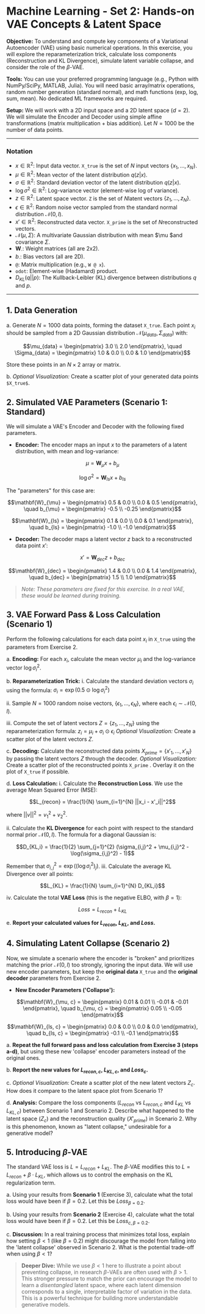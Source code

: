 # Machine Learning - Set 2: Hands-on VAE Concepts & Latent Space

**Objective:** To understand and compute key components of a Variational Autoencoder (VAE) using basic numerical operations. In this exercise, you will explore the reparameterization trick, calculate loss components (Reconstruction and KL Divergence), simulate latent variable collapse, and consider the role of the $\beta$-VAE.

**Tools:** You can use your preferred programming language (e.g., Python with NumPy/SciPy, MATLAB, Julia). You will need basic array/matrix operations, random number generation (standard normal), and math functions (exp, log, sum, mean). No dedicated ML frameworks are required.

**Setup:** We will work with a 2D input space and a 2D latent space ($d=2$). We will simulate the Encoder and Decoder using simple affine transformations (matrix multiplication + bias addition). Let $N=1000$ be the number of data points.

---

### **Notation**

*   $x \in \mathbb{R}^2$: Input data vector. `X_true` is the set of $N$ input vectors $\{x_1, ..., x_N \}$.
*   $\mu \in \mathbb{R}^2$: Mean vector of the latent distribution $q(z|x)$.
*   $\sigma \in \mathbb{R}^2$: Standard deviation vector of the latent distribution $q(z|x)$.
*   $\log \sigma^2 \in \mathbb{R}^2$: Log-variance vector (element-wise log of variance).
*   $z \in \mathbb{R}^2$: Latent space vector. `Z` is the set of $N$latent vectors $\{z_1, ..., z_N\}$.
*   $\epsilon \in \mathbb{R}^2$: Random noise vector sampled from the standard normal distribution $\mathcal{N}(0, I)$.
*   $x' \in \mathbb{R}^2$: Reconstructed data vector. `X_prime` is the set of $N$reconstructed vectors.
*   $\mathcal{N}(\mu, \Sigma)$: A multivariate Gaussian distribution with mean $\mu $and covariance $\Sigma$.
*   $\mathbf{W}_{\cdot}$: Weight matrices (all are 2x2).
*   $b_{\cdot}$: Bias vectors (all are 2D).
*   `@`: Matrix multiplication (e.g., `W @ x`).
*   `odot`: Element-wise (Hadamard) product.
*   $D_{KL}(q || p)$: The Kullback-Leibler (KL) divergence between distributions $q$ and $p$.

---

## 1. Data Generation

a. Generate $N=1000$ data points, forming the dataset `X_true`. Each point $x_i$ should be sampled from a 2D Gaussian distribution $\mathcal{N}(\mu_{data}, \Sigma_{data})$ with:
```math
\mu_{data} = \begin{pmatrix} 3.0 \\ 2.0 \end{pmatrix}, \quad \Sigma_{data} = \begin{pmatrix} 1.0 & 0.0 \\ 0.0 & 1.0 \end{pmatrix}
```
   Store these points in an $N \times 2$ array or matrix.

b. *Optional Visualization:* Create a scatter plot of your generated data points `$X_true$`.

## 2. Simulated VAE Parameters (Scenario 1: Standard)

We will simulate a VAE's Encoder and Decoder with the following fixed parameters.

*   **Encoder:** The encoder maps an input $x$ to the parameters of a latent distribution, with mean and log-variance:
   
```math
\mu = \mathbf{W}_{\mu} x + b_{\mu}
```
   
```math
    \log \sigma^2 = \mathbf{W}_{ls} x + b_{ls}
```
The "parameters" for this case are:
    
```math
\mathbf{W}_{\mu} = \begin{pmatrix} 0.5 & 0.0 \\ 0.0 & 0.5 \end{pmatrix}, \quad b_{\mu} = \begin{pmatrix} -0.5 \\ -0.25 \end{pmatrix}
```
```math
\mathbf{W}_{ls} = \begin{pmatrix} 0.1 & 0.0 \\ 0.0 & 0.1 \end{pmatrix}, \quad b_{ls} = \begin{pmatrix} -1.0 \\ -1.0 \end{pmatrix}
```

*   **Decoder:** The decoder maps a latent vector $z$ back to a reconstructed data point $x'$:
```math
x' = \mathbf{W}_{dec} z + b_{dec}
```

```math
\mathbf{W}_{dec} = \begin{pmatrix} 1.4 & 0.0 \\ 0.0 & 1.4 \end{pmatrix}, \quad b_{dec} = \begin{pmatrix} 1.5 \\ 1.0 \end{pmatrix}
```

> *Note: These parameters are fixed for this exercise. In a real VAE, these would be learned during training.*

## 3. VAE Forward Pass & Loss Calculation (Scenario 1)

Perform the following calculations for each data point $x_i$ in `X_true` using the parameters from Exercise 2.

a. **Encoding:** For each $x_i$, calculate the mean vector $\mu_i$ and the log-variance vector $\log \sigma^2_i$.

b. **Reparameterization Trick:**
   i.  Calculate the standard deviation vectors $\sigma_i$ using the formula:
       $\sigma_i = \exp(0.5 \odot \log \sigma^2_i)$

   ii. Sample $N=1000$ random noise vectors, $\{\epsilon_1, ..., \epsilon_N\}$, where each $\epsilon_i \sim \mathcal{N}(0, I)$.

   iii. Compute the set of latent vectors $Z = \{z_1, ..., z_N\}$ using the reparameterization formula: $z_i = \mu_i + \sigma_i \odot \epsilon_i$
   *Optional Visualization:* Create a scatter plot of the latent vectors $Z$.

c. **Decoding:** Calculate the reconstructed data points $X_{prime} = \{x'_1, ..., x'_N\}$ by passing the latent vectors $Z$ through the decoder.
   *Optional Visualization:* Create a scatter plot of the reconstructed points `X_prime` . Overlay it on the plot of `X_true` if possible.

d. **Loss Calculation:**
   i.  Calculate the **Reconstruction Loss**. We use the average Mean Squared Error (MSE):

```math
L_{recon} = \frac{1}{N} \sum_{i=1}^{N} ||x_i - x'_i||^2
```
      
where $||v||^2 = v_1^2 + v_2^2$.

   ii. Calculate the **KL Divergence** for each point with respect to the standard normal prior $\mathcal{N}(0, I)$. The formula for a diagonal Gaussian is:

```math
D_{KL,i} = \frac{1}{2} \sum_{j=1}^{2} (\sigma_{i,j}^2 + \mu_{i,j}^2 - \log(\sigma_{i,j}^2) - 1)
```

Remember that $\sigma_{i,j}^2 = \exp((\log \sigma^2_i)_j)$.
   iii. Calculate the average KL Divergence over all points:

```math
L_{KL} = \frac{1}{N} \sum_{i=1}^{N} D_{KL,i}
```
       
   iv. Calculate the total **VAE Loss** (this is the negative ELBO, with $\beta=1$):
```math
Loss = L_{recon} + L_{KL}
```

e. **Report your calculated values for $L_{recon}$, $L_{KL}$, and $Loss$.**

## 4. Simulating Latent Collapse (Scenario 2)

Now, we simulate a scenario where the encoder is "broken" and prioritizes matching the prior $\mathcal{N}(0, I)$ too strongly, ignoring the input data. We will use new encoder parameters, but keep the **original data** `X_true` and the **original decoder** parameters from Exercise 2.

*   **New Encoder Parameters ('Collapse'):**
```math
\mathbf{W}_{\mu, c} = \begin{pmatrix} 0.01 & 0.01 \\ -0.01 & -0.01 \end{pmatrix}, \quad b_{\mu, c} = \begin{pmatrix} 0.05 \\ -0.05 \end{pmatrix}
```
```math
\mathbf{W}_{ls, c} = \begin{pmatrix} 0.0 & 0.0 \\ 0.0 & 0.0 \end{pmatrix}, \quad b_{ls, c} = \begin{pmatrix} -0.1 \\ -0.1 \end{pmatrix}
```

a. **Repeat the full forward pass and loss calculation from Exercise 3 (steps a-d)**, but using these new 'collapse' encoder parameters instead of the original ones.

b. **Report the new values for $L_{recon, c}$, $L_{KL, c}$, and $Loss_c$.**

c. *Optional Visualization:* Create a scatter plot of the new latent vectors $Z_c$. How does it compare to the latent space plot from Scenario 1?

d. **Analysis:** Compare the loss components ($L_{recon}$ vs $L_{recon, c}$ and $L_{KL}$ vs $L_{KL, c}$) between Scenario 1 and Scenario 2. Describe what happened to the latent space ($Z_c$) and the reconstruction quality ($X'_{prime}$) in Scenario 2. Why is this phenomenon, known as "latent collapse," undesirable for a generative model?

## 5. Introducing $\beta$-VAE

The standard VAE loss is $L = L_{recon} + L_{KL}$. The $\beta$-VAE modifies this to $L = L_{recon} + \beta \cdot L_{KL}$, which allows us to control the emphasis on the KL regularization term.

a. Using your results from **Scenario 1** (Exercise 3), calculate what the total loss would have been if $\beta = 0.2$. Let this be $Loss_{\beta=0.2}$.

b. Using your results from **Scenario 2** (Exercise 4), calculate what the total loss would have been if $\beta = 0.2$. Let this be $Loss_{c, \beta=0.2}$.

c. **Discussion:** In a real training process that minimizes total loss, explain how setting $\beta < 1$ (like $\beta=0.2$) might discourage the model from falling into the 'latent collapse' observed in Scenario 2. What is the potential trade-off when using $\beta < 1$?

> **Deeper Dive:** While we use $\beta < 1$ here to illustrate a point about preventing collapse, in research $\beta$-VAEs are often used with $\beta > 1$. This stronger pressure to match the prior can encourage the model to learn a *disentangled* latent space, where each latent dimension corresponds to a single, interpretable factor of variation in the data. This is a powerful technique for building more understandable generative models.

